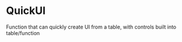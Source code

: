 # QuickUI
Function that can quickly create UI from a table, with controls built into table/function

